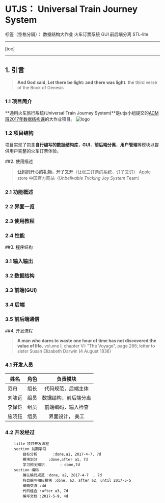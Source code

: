 # UTJS： Universal Train Journey System

标签（空格分隔）： 数据结构大作业 火车订票系统 GUI 前后端分离 STL-lite

---
[toc]

---

## 1. 引言
>**And God said, Let there be light: and there was light.**
the third verse of the Book of Genesis
### 1.1 项目简介

**通用火车旅行系统(Universal Train Journey System)**是utjs小组提交的[ACM班2017年数据结构课](https://acm.sjtu.edu.cn/wiki/Data_Structures_2017)的大作业项目。
![logo](http://littleround.cn/utjs_logo.png)

### 1.2 项目结构
项目实现了包含**自行编写的数据结构库**，**GUI**，**前后端分离**，**用户管理**等模块以提供用户完整的火车订票体验。

##2. 使用描述
>**让妈妈开心的礼物，开了又开**（让张三订票的系统，订了又订）
Apple store 中国官方网站（*Unbelivable Tricking Joy System* Team）

### 2.1 功能概述

### 2.2 界面一览

### 2.3 使用教程

### 2.4 性能

##3. 程序结构

### 3.1 输入输出

### 3.2 数据结构

### 3.3 前端(GUI)

### 3.4 后端

### 3.5 前后端通信

##4. 开发流程
    
> **A man who dares to waste one hour of time has not discovered the value of life.**
volume I, chapter VI: "The Voyage", page 266; letter to sister Susan Elizabeth Darwin (4 August 1836)

### 4.1 开发人员

| 姓名| 角色 |  负责模块  |
| --------   | -----:  | :----:  |
| 范舟     | 组长 | 代码规范，后端主体 |
| 刘啸远 | 组员 | 数据结构，前后端分离 |
| 李怿恺 | 组员 | 前端编码，输入检查 |
|施晓钰 |组员 | 界面设计， 美工|


### 4.2 开发经过
```gantt
    title 项目开发流程
    section 前期学习
        目标分析       :done,a1, 2017-4-7, 7d
        模块划分     :done,after a1, 7d
        学习相关知识       : done,7d
    section 编码
        确认编码规范 :done, a2, 2017-4-7  , 7d
        各自编写相应模块 :done, a3, after a2, until 2017-5-5
        编码交流 :4d
        代码组合 :after a3, 7d
        编写文档 :2017-5-9, 4d
```
